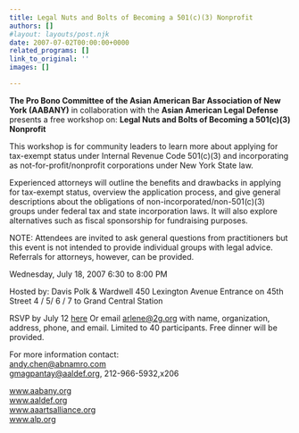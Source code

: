 ```yaml
---
title: Legal Nuts and Bolts of Becoming a 501(c)(3) Nonprofit
authors: []
#layout: layouts/post.njk
date: 2007-07-02T00:00:00+0000
related_programs: []
link_to_original: ''
images: []

---
```

**The Pro Bono Committee of the Asian American Bar Association of New York
(AABANY)** in collaboration with the **Asian American Legal Defense**
presents a free workshop on: **Legal Nuts and Bolts of Becoming a 501(c)(3)
Nonprofit**

This workshop is for community leaders to learn more about applying for
tax-exempt status under Internal Revenue Code 501(c)(3) and incorporating as
not-for-profit/nonprofit corporations under New York State law.

Experienced attorneys will outline the benefits and drawbacks in applying for
tax-exempt status, overview the application process, and give general
descriptions about the obligations of non-incorporated/non-501(c)(3) groups
under federal tax and state incorporation laws. It will also explore
alternatives such as fiscal sponsorship for fundraising purposes.

NOTE: Attendees are invited to ask general questions from practitioners but this
event is not intended to provide individual groups with legal advice. Referrals
for attorneys, however, can be provided.

Wednesday, July 18, 2007 6:30 to 8:00 PM

Hosted by: Davis Polk & Wardwell  450 Lexington Avenue Entrance on 45th Street 4 /
5/ 6 / 7 to Grand Central Station

RSVP by July 12
[here](https://www.aabany.org/displayemailforms.cfm?emailformnbr=70618&event=174326) Or email [arlene@2g.org](mailto:arlene@2g.org) with name, organization, address, phone, and email.
Limited to 40 participants. Free dinner will be provided.

For more information contact:    
andy.chen@abnamro.com  
gmagpantay@aaldef.org, 212-966-5932,x206   
  
www.aabany.org  
www.aaldef.org  
www.aaartsalliance.org  
www.alp.org